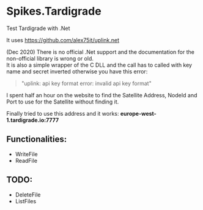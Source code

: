 # Spikes.Tardigrade

Test Tardigrade with .Net

It uses https://github.com/alex75it/uplink.net


(Dec 2020) There is no official .Net support and the documentation for the non-official library is wrong or old.  
It is also a simple wrapper of the C DLL and the call has to called with key name and secret inverted otherwise you have this error:
> "uplink: api key format error: invalid api key format"

I spent half an hour on the website to find the Satellite Address, NodeId and Port to use for the Satellite without finding it.  
  
Finally tried to use this address and it works: **europe-west-1.tardigrade.io:7777**


## Functionalities:
- WriteFile
- ReadFile



## TODO:
  - DeleteFile
  - ListFiles